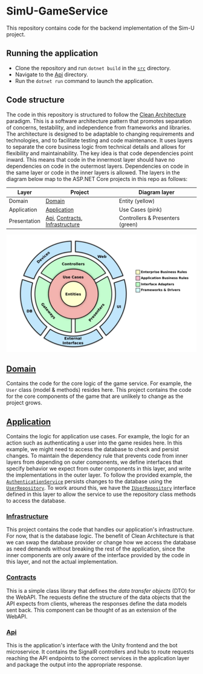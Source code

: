 # SimU-GameService

This repository contains code for the backend implementation of the Sim-U project.

## Running the application

- Clone the repository and run `dotnet build` in the [`src`](src/) directory.
- Navigate to the [Api](src/SimU-GameService.Api/) directory.
- Run the `dotnet run` command to launch the application.

## Code structure

The code in this repository is structured to follow the [Clean Architecture](https://blog.cleancoder.com/uncle-bob/2012/08/13/the-clean-architecture.html) paradigm. This is a software architecture pattern that promotes separation of concerns, testability, and independence from frameworks and libraries. The architecture is designed to be adaptable to changing requirements and technologies, and to facilitate testing and code maintenance. It uses layers to separate the core business logic from technical details and allows for flexibility and maintainability. The key idea is that code dependencies point inward. This means that code in the innermost layer should have no dependencies on code in the outermost layers. Dependencies on code in the same layer or code in the inner layers is allowed. The layers in the diagram below map to the ASP.NET Core projects in this repo as follows:

| Layer | Project | Diagram layer |
| -------- | -------- | -------- |
| Domain | [Domain](src/SimU-GameService.Domain/) | Entity (yellow) |
| Application | [Application](src/SimU-GameService.Application/) | Use Cases (pink) |
| Presentation | [Api](src/SimU-GameService.Api/), [Contracts](src/SimU-GameService.Contracts/), [Infrastructure](src/SimU-GameService.Infrastructure/) | Controllers & Presenters (green) |

![Clean Architecture Overview](assets/clean_architecture.png)

## [Domain](src/SimU-GameService.Domain/)

Contains the code for the core logic of the game service. For example, the `User` class (model & methods) resides here. This project contains the code for the core components of the game that are unlikely to change as the project grows.

## [Application](src/SimU-GameService.Application/)

Contains the logic for application use cases. For example, the logic for an action such as authenticating a user into the game resides here. In this example, we might need to access the database to check and persist changes. To maintain the dependency rule that prevents code from inner layers from depending on outer components, we define interfaces that specify behavior we expect from outer components in this layer, and write the implementations in the outer layer. To follow the provided example, the [`AuthenticationService`](src/SimU-GameService.Application/Services/AuthenticationService.cs) persists changes to the database using the [`UserRepository`](src/SimU-GameService.Infrastructure/Persistence/UserRepository.cs). To work around this, we have the [`IUserRepository`](src/SimU-GameService.Application/Common/IUserRepository.cs) interface defined in this layer to allow the service to use the repository class methods to access the database.

### [Infrastructure](src/SimU-GameService.Infrastructure/)

This project contains the code that handles our application's infrastructure. For now, that is the database logic. The benefit of Clean Architecture is that we can swap the database provider or change how we access the database as need demands without breaking the rest of the application, since the inner components are only aware of the interface provided by the code in this layer, and not the actual implementation.

### [Contracts](src/SimU-GameService.Contracts/)

This is a simple class library that defines the *data transfer objects* (DTO) for the WebAPI. The requests define the structure of the data objects that the API expects from clients, whereas the responses define the data models sent back. This component can be thought of as an extension of the WebAPI.

### [Api](src/SimU-GameService.Api/)

This is the application's interface with the Unity frontend and the bot microservice. It contains the SignalR controllers and hubs to route requests reaching the API endpoints to the correct services in the application layer and package the output into the appropriate response.
